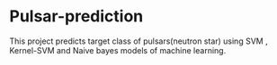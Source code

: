 # Pulsar-prediction
This project predicts target class of pulsars(neutron star) using SVM , Kernel-SVM and Naive bayes models of machine learning.
